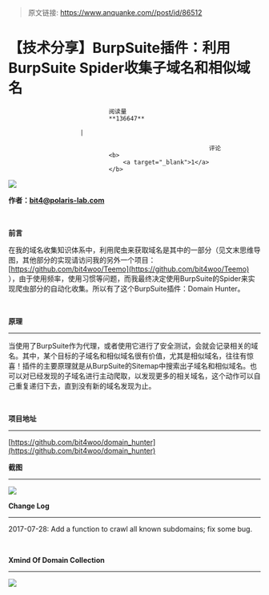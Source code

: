 > 原文链接: https://www.anquanke.com//post/id/86512 


# 【技术分享】BurpSuite插件：利用BurpSuite Spider收集子域名和相似域名


                                阅读量   
                                **136647**
                            
                        |
                        
                                                            评论
                                <b>
                                    <a target="_blank">1</a>
                                </b>
                                                                                    





[![](https://p0.ssl.qhimg.com/t011001fd08e623a96e.png)](https://p0.ssl.qhimg.com/t011001fd08e623a96e.png)

**作者：bit4@polaris-lab.com**

**<br>**

**前言**



在我的域名收集知识体系中，利用爬虫来获取域名是其中的一部分（见文末思维导图，其他部分的实现请访问我的另外一个项目：[https://github.com/bit4woo/Teemo](https://github.com/bit4woo/Teemo) ），由于使用频率，使用习惯等问题，而我最终决定使用BurpSuite的Spider来实现爬虫部分的自动化收集。所以有了这个BurpSuite插件：Domain Hunter。

<br>

**原理**

****

当使用了BurpSuite作为代理，或者使用它进行了安全测试，会就会记录相关的域名。其中，某个目标的子域名和相似域名很有价值，尤其是相似域名，往往有惊喜！插件的主要原理就是从BurpSuite的Sitemap中搜索出子域名和相似域名。也可以对已经发现的子域名进行主动爬取，以发现更多的相关域名，这个动作可以自己重复递归下去，直到没有新的域名发现为止。

<br>

**项目地址**

****

[https://github.com/bit4woo/domain_hunter](https://github.com/bit4woo/domain_hunter)



**截图**

****

[![](https://p3.ssl.qhimg.com/t0172dc18b9ecd38bbf.png)](https://p3.ssl.qhimg.com/t0172dc18b9ecd38bbf.png)



**Change Log**

****

2017-07-28: Add a function to crawl all known subdomains; fix some bug.

<br>

**Xmind Of Domain Collection**

****

[![](https://p4.ssl.qhimg.com/t0155ef853cd37d5424.png)](https://p4.ssl.qhimg.com/t0155ef853cd37d5424.png)


